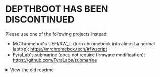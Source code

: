 # DEPTHBOOT HAS BEEN DISCONTINUED

Please use one of the following projects instead:
* MrChromebox's UEFI/RW_L (turn chromebook into almost a normal laptop): https://mrchromebox.tech/#fwscript
* FyraLab's submarine (does not require firmware modification): https://github.com/FyraLabs/submarine

<details>
<summary>View the old readme</summary>

# Depthboot: your **Chromebook**, your way

Choose between a variety of common Linux distributions and desktop environments to create a bootable image for any
[supported](https://eupnea-project.github.io/docs/project/supported-devices) 64-bit Chromebook, without modifying
firmware.
<h1><a href="https://eupnea-project.github.io/docs/depthboot/requirements">Get started here</a></h1>

[Due to licensing restraints Depthboot cannot be distributed as an iso](https://eupnea-project.github.io/faq#why-is-sharing-depthboot-images-illegal).
Instead, it has to be built locally.

## Depthboot vs Mainline

(Mainline = stock, unmodified Linux distribution)

**Mainline Linux:**

* Requires either replacing firmware completely (UEFI) or changing a part of it (rw_legacy). Not all devices have both
  options and there is a slight risk of bricking the Chromebook.
* Some hardware may not work (touchscreen, touchpad, etc.)
* Audio is mostly unsupported.

**Depthboot:**

* Requires no modifications to firmware.
* Hardware support matches ChromeOS.
* Extensive audio support, with active development to bring further support.

[Read more](https://eupnea-project.github.io/docs/chromebook/firmware-comparison)

## [Supported devices](https://eupnea-project.github.io/docs/depthboot/supported-devices)

## Credit

* Depthboot is based on [Breath](https://github.com/cb-linux/breath) by MilkyDeveloper. Breath was active from Apr 2021
  until it's archival in late Aug 2022.
* All Eupnea Project icons were made by [Inderix](https://github.com/Inderix).

## Join our Discord server:

[<img src="https://discordapp.com/api/guilds/994245999822381076/widget.png?style=banner2" alt="Discord banner"></img>](https://discord.gg/XwRHSUbSmu)

